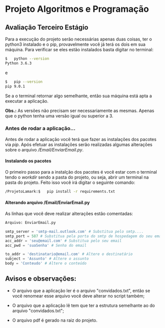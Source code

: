 # Projeto Algoritmos e Programação

## Avaliação Terceiro Estágio

Para a execução do projeto serão necessárias apenas duas coisas, ter o python3 instalado e o pip, provavelmente você já terá os dois em sua máquina. Para verificar se eles estão instalados basta digitar no terminal:


```sh
$   python --version
Python 3.6.3
```
 e

 ```sh
$   pip --version
pip 9.0.1
```
Se a o terminal retornar algo semelhante, então sua máquina está apta a executar a aplicação.

**Obs.:** As versões não precisam ser necessariamente as mesmas. Apenas que o python tenha uma versão igual ou superior a 3.

### Antes de rodar a aplicação...

Antes de rodar a aplicação você terá que fazer as instalações dos pacotes via *pip*. Após efetuar as instalações serão realizadas algumas alterações sobre o arquivo */Email/EnviarEmail.py*.

#### Instalando os pacotes

O primeiro passo para a instalção dos pacotes é você estar com o terminal tendo o *workdir* sendo a pasta do projeto, ou seja, abrir um terminal na pasta do projeto. Feito isso você irá digitar o seguinte comando:

```sh
/ProjetoLamark:$   pip install -r requirements.txt
```

#### Alterando arquivo /Email/EnviarEmail.py

As linhas que você deve realizar alterações estão comentadas:

```python
Arquivo: EnviarEmail.py

smtp_server = 'smtp-mail.outlook.com' # Substitua pelo smtp....
smtp_port = 587 # Substitua pela porta do smtp de hospedagem do seu email
acc_addr = 'seu@email.com' # Substitua pelo seu email
acc_pwd = 'suaSenha' # Senha do email

to_addr = 'destinatario@email.com' # Altere o destinatário
subject = 'Assunto' # Altere o assunto
body = 'Conteudo' # Altere o conteúdo
```

## **Avisos e observações:**


* O arquivo que a aplicação ler é o arquivo "convidados.txt", então se você renomear esse arquivo você deve alterar no script também;

* O arquivo que a aplicação lê tem que ter a estrutura semelhante ao do arquivo "convidados.txt";

* O arquivo pdf é gerado na raiz do projeto.
